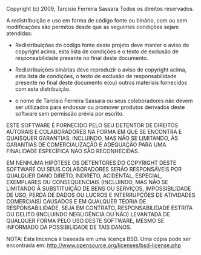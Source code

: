 Copyright (c) 2009, Tarcisio Ferreira Sassara
Todos os direitos reservados.

A redistribuição e uso em forma de código fonte ou binário, com ou sem
modificações são permitos desde que as seguintes condições sejam atendidas:

* Redistribuições do código fonte deste projeto deve manter o aviso de
  copyright acima, esta lista de condições e o texto de exclusão de 
  responsabilidade presente no final deste documento.

* Redistribuições binárias deve reproduzir o aviso de copyright acima, esta
  lista de condições, o texto de exclusão de responsabilidade presente no final
  deste documento e(ou) outros materiais fornecidos com esta distribuição.

* o nome de Tarcisio Ferreira Sassara ou seus colaboradores não devem ser
  utilizados para endossar ou promover produtos derivados deste software sem
  permissão prévia por escrito.

ESTE SOFTWARE É FORNECIDO PELO SEU DETENTOR DE DIREITOS AUTORAIS E COLABORADORES
NA FORMA EM QUE SE ENCONTRA E QUAISQUER GARANTIAS, INCLUINDO, MAS NÃO SE
LIMITANDO, ÀS GARANTIAS DE COMERCIALIZAÇÃO E ADEQUAÇÃO PARA UMA FINALIDADE
ESPECÍFICA NÃO SÃO RECONHECIDAS.

EM NENHUMA HIPÓTESE OS DETENTORES DO COPYRIGHT DESTE SOFTWARE OU SEUS
COLABORADORES SERÃO RESPONSÁVEIS POR QUALQUER DANO DIRETO, INDIRETO, ACIDENTAL,
ESPECIAL, EXEMPLARES OU CONSEQUENCIAIS (INCLUINDO, MAS NÃO SE LIMITANDO À
SUBSTITUIÇÃO DE BENS OU SERVIÇOS, IMPOSSIBILIDADE DE USO, PERDA DE DADOS OU
LUCROS E INTERRUPÇÕES DE ATIVIDADES COMERCIAIS) CAUSADOS E EM QUALQUER TEORIA DE
RESPONSABILIDADE, SEJA EM CONTRATO, RESPONSABILIDADE ESTRITA OU DELITO
(INCLUINDO NEGLIGÊNCIA OU NÃO) LEVANTADA DE QUALQUER FORMA PELO USO DESTE
SOFTWARE, MESMO SE INFORMADO DA POSSIBILIDADE DE TAIS DANOS.


NOTA:
Esta lincença é baseada em uma licença BSD.
Uma cópia pode ser encontrada em:
http://www.opensource.org/licenses/bsd-license.php
